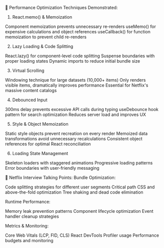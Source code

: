 🚀 Performance Optimization Techniques Demonstrated:
1. React.memo() & Memoization

Component memoization prevents unnecessary re-renders
useMemo() for expensive calculations and object references
useCallback() for function memoization to prevent child re-renders

2. Lazy Loading & Code Splitting

React.lazy() for component-level code splitting
Suspense boundaries with proper loading states
Dynamic imports to reduce initial bundle size

3. Virtual Scrolling

Windowing technique for large datasets (10,000+ items)
Only renders visible items, dramatically improves performance
Essential for Netflix's massive content catalogs

4. Debounced Input

300ms delay prevents excessive API calls during typing
useDebounce hook pattern for search optimization
Reduces server load and improves UX

5. Style & Object Memoization

Static style objects prevent recreation on every render
Memoized data transformations avoid unnecessary recalculations
Consistent object references for optimal React reconciliation

6. Loading State Management

Skeleton loaders with staggered animations
Progressive loading patterns
Error boundaries with user-friendly messaging

🎯 Netflix Interview Talking Points:
Bundle Optimization:

Code splitting strategies for different user segments
Critical path CSS and above-the-fold optimization
Tree shaking and dead code elimination

Runtime Performance:

Memory leak prevention patterns
Component lifecycle optimization
Event handler cleanup strategies

Metrics & Monitoring:

Core Web Vitals (LCP, FID, CLS)
React DevTools Profiler usage
Performance budgets and monitoring